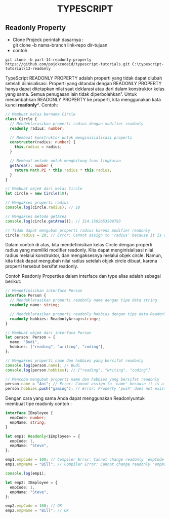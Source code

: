 <div align="center">
  
# TYPESCRIPT

</div>

## Readonly Property

- Clone Projeck
  perintah dasarnya : <br>
  git clone -b nama-branch link-repo dir-tujuan
- contoh

```
git clone -b part-14-readonly-property https://github.com/pojokcodeid/typescript-tutorials.git C:\typescript-tutorial\13-readonly
```

TypeScript READONLY PROPERTY adalah properti yang tidak dapat diubah setelah diinisialisasi. Properti yang ditandai dengan READONLY PROPERTY hanya dapat ditetapkan nilai saat deklarasi atau dari dalam konstruktor kelas yang sama. Semua penugasan lain tidak diperbolehkan¹. Untuk menambahkan READONLY PROPERTY ke properti, kita menggunakan kata kunci **readonly**². Contoh:

```ts
// Membuat kelas bernama Circle
class Circle {
  // Mendeklarasikan properti radius dengan modifier readonly
  readonly radius: number;

  // Membuat konstruktor untuk menginisialisasi properti
  constructor(radius: number) {
    this.radius = radius;
  }

  // Membuat metode untuk menghitung luas lingkaran
  getArea(): number {
    return Math.PI * this.radius * this.radius;
  }
}

// Membuat objek dari kelas Circle
let circle = new Circle(10);

// Mengakses properti radius
console.log(circle.radius); // 10

// Mengakses metode getArea
console.log(circle.getArea()); // 314.1592653589793

// Tidak dapat mengubah properti radius karena modifier readonly
circle.radius = 20; // Error: Cannot assign to 'radius' because it is a read-only property.
```

Dalam contoh di atas, kita mendefinisikan kelas Circle dengan properti radius yang memiliki modifier readonly. Kita dapat menginisialisasi nilai radius melalui konstruktor, dan mengaksesnya melalui objek circle. Namun, kita tidak dapat mengubah nilai radius setelah objek circle dibuat, karena properti tersebut bersifat readonly.

Contoh Readonly Properties dalam interface dan type alias adalah sebagai berikut:

```ts
// Mendefinisikan interface Person
interface Person {
  // Mendeklarasikan properti readonly name dengan tipe data string
  readonly name: string;

  // Mendeklarasikan properti readonly hobbies dengan tipe data ReadonlyArray<string>
  readonly hobbies: ReadonlyArray<string>;
}

// Membuat objek dari interface Person
let person: Person = {
  name: "Budi",
  hobbies: ["reading", "writing", "coding"],
};

// Mengakses properti name dan hobbies yang bersifat readonly
console.log(person.name); // Budi
console.log(person.hobbies); // ["reading", "writing", "coding"]

// Mencoba mengubah properti name dan hobbies yang bersifat readonly
person.name = "Ani"; // Error: Cannot assign to 'name' because it is a read-only property.
person.hobbies.push("gaming"); // Error: Property 'push' does not exist on type 'readonly string[]'.
```

Dengan cara yang sama Anda dapat menggunakan Readonly<T>untuk membuat tipe readonly
contoh :

```ts
interface IEmployee {
  empCode: number;
  empName: string;
}

let emp1: Readonly<IEmployee> = {
  empCode: 1,
  empName: "Steve",
};

emp1.empCode = 100; // Compiler Error: Cannot change readonly 'empCode'
emp1.empName = "Bill"; // Compiler Error: Cannot change readonly 'empName'

console.log(emp1);

let emp2: IEmployee = {
  empCode: 1,
  empName: "Steve",
};

emp2.empCode = 100; // OK
emp2.empName = "Bill"; // OK
```
